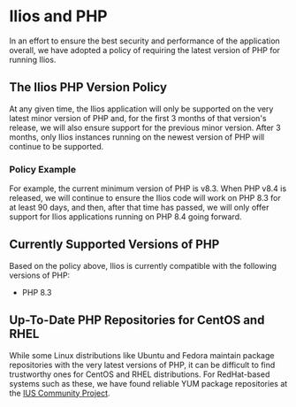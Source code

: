 # Ilios and PHP

In an effort to ensure the best security and performance of the application overall, we have adopted a policy of requiring the latest version of PHP for running Ilios.

## The Ilios PHP Version Policy

At any given time, the Ilios application will only be supported on the very latest minor version of PHP and, for the first 3 months of that version's release, we will also ensure support for the previous minor version.  After 3 months, only Ilios instances running on the newest version of PHP will continue to be supported.

### Policy Example

For example, the current minimum version of PHP is v8.3.  When PHP v8.4 is released, we will continue to ensure the Ilios code will work on PHP 8.3 for at least 90 days, and then, after that time has passed, we will only offer support for Ilios applications running on PHP 8.4 going forward.

## Currently Supported Versions of PHP

Based on the policy above, Ilios is currently compatible with the following versions of PHP:

* PHP 8.3

## Up-To-Date PHP Repositories for CentOS and RHEL

While some Linux distributions like Ubuntu and Fedora maintain package repositories with the very latest versions of PHP, it can be difficult to find trustworthy ones for CentOS and RHEL distributions. For RedHat-based systems such as these, we have found reliable YUM package repositories at the [IUS Community Project](https://ius.io).
